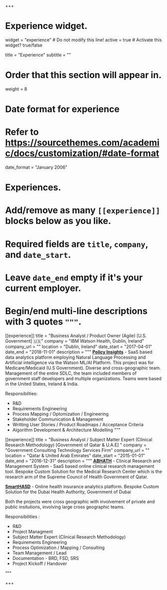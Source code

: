 +++
# Experience widget.
widget = "experience"  # Do not modify this line!
active = true  # Activate this widget? true/false

title = "Experience"
subtitle = ""

# Order that this section will appear in.
weight = 8

# Date format for experience
#   Refer to https://sourcethemes.com/academic/docs/customization/#date-format
date_format = "January 2006"

# Experiences.
#   Add/remove as many `[[experience]]` blocks below as you like.
#   Required fields are `title`, `company`, and `date_start`.
#   Leave `date_end` empty if it's your current employer.
#   Begin/end multi-line descriptions with 3 quotes `"""`.

[[experience]]
  title = "Business Analyst / Product Owner (Agile) [U.S. Government] 🇺🇸"
  company = "IBM Watson Health, Dublin, Ireland"
  company_url = ""
  location = "Dublin, Ireland"
  date_start = "2017-04-01"
  date_end = "2018-11-01"
  description = """ [**Policy Insights**](https://www-01.ibm.com/common/ssi/cgi-bin/ssialias?htmlfid=57017957USEN) - SaaS based data analytics platform employing Natural Language Processing and Artificial 
                intelligence via the Watson ML/AI Platform. This project was for Medicare/Medicaid (U.S Government). 
                Diverse and cross-geographic team. Management of the entire SDLC, the team included members of government staff 
                developers and multiple organizations. Teams were based in the United States, Ireland & India. 

Responsibilties:

  * R&D
  * Requirements Engineering
  * Process Mapping / Optomization / Engineering
  * Stakeholder Communication & Management
  * Writting User Stories / Product Roadmaps / Acceptance Criteria
  * Algorithm Development & Architecture Modelling
  """

[[experience]]
  title = "Business Analyst / Subject Matter Expert (Clinical Research Methodology) [Government of Qatar & U.A.E] "
  company = "Government Consulting Technology Services Firm"
  company_url = ""
  location = "Qatar & United Arab Emirates"
  date_start = "2015-01-01"
  date_end = "2016-12-31"
  description = """ [**ABHATH**](https://www.hamad.qa/EN/Education-and-research/Medical_Research/Submit-Your-Research/Pages/ABHATH-Online-Submission.aspx) - Clinical Research and Management System - SaaS based online clinical research management tool. 
                   Bespoke Custom Solution for the Medical Research Center which is the research arm of the Supreme Council of Health
                   Government of Qatar. 

  [**SmartHASD**](https://www.dha.gov.ae/en/DHANews/pages/dhanews1619533207-20-03-2016.aspx) - Online health insurance analytics platform. Bespoke Custom Solution for the Dubai Health Authority, Government of Dubai

Both the projects were cross geographic with involvement of private and public insitutions, involving large cross geographic teams.

Responsibilities :

 * R&D
 * Project Managment 
 * Subject Matter Expert (Clinical Research Methodology)
 * Requirements Engineering
 * Process Optimization / Mapping / Consulting
 * Team Management / Lead 
 * Documentation - BRD, FSD, SRS
 * Project Kickoff / Handover 


"""


+++
